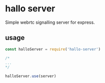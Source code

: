 # hallo server

Simple webrtc signalling server for express.

## usage

```javascript
const halloServer = require('hallo-server')

/*
...
*/

halloServer.use(server)
```